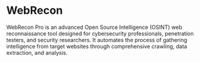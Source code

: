# WebRecon
WebRecon Pro is an advanced Open Source Intelligence (OSINT) web reconnaissance tool designed for cybersecurity professionals, penetration testers, and security researchers. It automates the process of gathering intelligence from target websites through comprehensive crawling, data extraction, and analysis.
